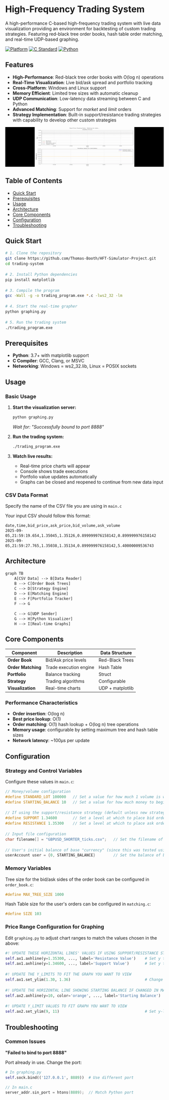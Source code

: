 # High-Frequency Trading System

A high-performance C-based high-frequency trading system with live data visualization providing an environment for backtesting of custom trading strategies. Featuring red-black tree order books, hash table order matching, and real-time UDP-based graphing.

[![Platform](https://img.shields.io/badge/platform-Windows%20%7C%20Linux-lightgrey)]()
[![C Standard](https://img.shields.io/badge/C-C23-blue.svg)]()
[![Python](https://img.shields.io/badge/python-3.12+-blue.svg)]()

## Features

- **High-Performance**: Red-black tree order books with O(log n) operations
- **Real-Time Visualization**: Live bid/ask spread and portfolio tracking
- **Cross-Platform**: Windows and Linux support
- **Memory Efficient**: Limited tree sizes with automatic cleanup
- **UDP Communication**: Low-latency data streaming between C and Python
- **Advanced Matching**: Support for *market* and *limit* orders
- **Strategy Implementation**: Built-in support/resistance trading strategies with capability to develop other custom strategies

![Demo of HFT Simulator](HFT_Demo_Vid.gif)

## Table of Contents

- [Quick Start](#quick-start)
- [Prerequisites](#prerequisites)
- [Usage](#usage)
- [Architecture](#architecture)
- [Core Components](#core-components)
- [Configuration](#configuration)
- [Troubleshooting](#troubleshooting)

## Quick Start

```bash
# 1. Clone the repository
git clone https://github.com/Thomas-Booth/HFT-Simulator-Project.git
cd trading-system

# 2. Install Python dependencies
pip install matplotlib

# 3. Compile the program
gcc -Wall -g -o trading_program.exe *.c -lws2_32 -lm

# 4. Start the real-time grapher
python graphing.py

# 5. Run the trading system
./trading_program.exe
```

## Prerequisites

- **Python**: 3.7+ with matplotlib support
- **C Compiler**: GCC, Clang, or MSVC
- **Networking**: Windows = ws2_32.lib, Linux = POSIX sockets

## Usage

### Basic Usage

1. **Start the visualization server:**
   ```bash
   python graphing.py
   ```
   *Wait for: "Successfully bound to port 8888"*

3. **Run the trading system:**
   ```bash
   ./trading_program.exe
   ```

4. **Watch live results:**
   - Real-time price charts will appear
   - Console shows trade executions
   - Portfolio value updates automatically
   - Graphs can be closed and reopened to continue from new data input


### CSV Data Format
Specify the name of the CSV file you are using in `main.c`

Your input CSV should follow this format:
```csv
date,time,bid_price,ask_price,bid_volume,ask_volume
2025-09-05,21:59:19.654,1.35045,1.35126,0.899999976158142,0.899999976158142
2025-09-05,21:59:27.765,1.35038,1.35134,0.899999976158142,5.40000009536743
```

## Architecture

```mermaid
graph TB
    A[CSV Data] --> B[Data Reader]
    B --> C[Order Book Trees]
    C --> D[Strategy Engine]
    D --> E[Matching Engine]
    E --> F[Portfolio Tracker]
    F --> G
    
    C --> G[UDP Sender]
    G --> H[Python Visualizer]
    H --> I[Real-time Graphs]
```

## Core Components

| Component | Description | Data Structure |
|-----------|-------------|----------------|
| **Order Book** | Bid/Ask price levels | Red-Black Trees |
| **Order Matching** | Trade execution engine | Hash Table |
| **Portfolio** | Balance tracking | Struct |
| **Strategy** | Trading algorithms | Configurable |
| **Visualization** | Real-time charts | UDP + matplotlib |

### Performance Characteristics

- **Order insertion**: O(log n)
- **Best price lookup**: O(1)
- **Order matching**: O(1) hash lookup + O(log n) tree operations
- **Memory usage**: configurable by setting maximum tree and hash table sizes
- **Network latency**: ~100μs per update

## Configuration

### Strategy and Control Variables
Configure these values in `main.c`:
```c
// Money/volume configuration
#define STANDARD_LOT 100000   // Set a value for how much 1 volume is worth
#define STARTING_BALANCE 10   // Set a value for how much money to begin with (in 100,000s)

// If using the support/resistance strategy (default unless new strategy custom implemented)
#define SUPPORT 1.34600       // Set a level at which to place bid orders
#define RESISTANCE 1.35300    // Set a level at which to place ask orders

// Input file configuration
char filename[] = "GBPUSD_SHORTER_ticks.csv";   // Set the filename of the CSV file you're using

// User's initial balance of base "currency" (since this was tested using forex GBP/USD)
userAccount user = {0, STARTING_BALANCE}        // Set the balance of base and quote currencies 
```

### Memory Variables
Tree size for the bid/ask sides of the order book can be configured in `order_book.c`:
```c
#define MAX_TREE_SIZE 1000
```
Hash Table size for the user's orders can be configured in `matching.c`:
```c
#define SIZE 103
```

### Price Range Configuration for Graphing

Edit `graphing.py` to adjust chart ranges to match the values chosen in the above:
```python
#! UPDATE THESE HORIZONTAL LINES' VALUES IF USING SUPPORT/RESISTANCE STRATEGY
self.ax1.axhline(y=1.35300, ..., label='Resistance Value')    # Set y to match RESISTANCE in main.c
self.ax1.axhline(y=1.34600, ..., label='Support Value')       # Set y to match SUPPORT in main.c

#! UPDATE THE Y_LIMITS TO FIT THE GRAPH YOU WANT TO VIEW
self.ax1.set_ylim(1.30, 1.36)                                 # Change the y-limits for the graph to fit the view you want

#! UPDATE THE HORIZONTAL LINE SHOWING STARTING BALANCE IF CHANGED IN MAIN.C
self.ax2.axhline(y=10, color='orange', ..., label='Starting Balance')      # Set y to match STARTING_BALANCE in main.c

#! UPDATE Y_LIMIT VALUES TO FIT GRAPH YOU WANT TO VIEW          
self.ax2.set_ylim(9, 11)                                      # Set y-limits for the graph to fit the view you want
```

## Troubleshooting

### Common Issues


<strong>"Failed to bind to port 8888"</strong>

Port already in use. Change the port:
```python
# In graphing.py
self.sock.bind(('127.0.0.1', 8889))  # Use different port
```

```c
// In main.c
server_addr.sin_port = htons(8889);  // Match Python port
```
